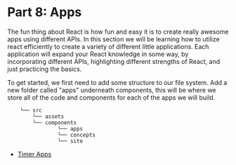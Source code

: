 # Part 8: Apps

The fun thing about React is how fun and easy it is to create really awesome apps using different APIs. In this section we will be learning how to utilize react efficiently to create a variety of different little applications. Each application will expand your React knowledge in some way, by incorporating different APIs, highlighting different strengths of React, and just practicing the basics.

To get started, we first need to add some structure to our file system. Add a new folder called "apps" underneath components, this will be where we store all of the code and components for each of the apps we will build.

```text
    └── src
        └── assets
        └── components
                └── apps
                └── concepts
                └── site
```

* [Timer Apps](https://github.com/eleven-fifty-academy/javascript-301-reactfundamentals/tree/15f9858937cc5e33028b20419c7a5857382f91f8/apps/1.0-timer-apps.md)

